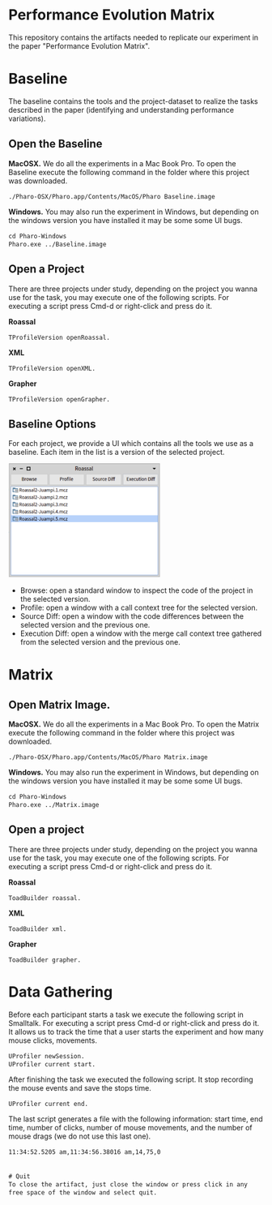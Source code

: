 # Performance Evolution Matrix
This repository contains the artifacts needed to replicate our experiment in the paper "Performance Evolution Matrix".



# Baseline

The baseline contains the tools and the project-dataset to realize the tasks described in the paper (identifying and understanding performance variations).

## Open the Baseline

**MacOSX.** We do all the experiments in a Mac Book Pro. To open the Baseline execute the following command in the folder where this project was downloaded. 

```
./Pharo-OSX/Pharo.app/Contents/MacOS/Pharo Baseline.image
```

**Windows.**
You may also run the experiment in Windows, but depending on the windows version you have installed it may be some some UI bugs.
```
cd Pharo-Windows
Pharo.exe ../Baseline.image
```

## Open a Project

There are three projects under study, depending on the project you wanna use for the task, you may execute one of the following scripts. For executing a script press Cmd-d or right-click and press do it.

**Roassal**
```
TProfileVersion openRoassal.
```

**XML**
```
TProfileVersion openXML.
```
**Grapher**
```
TProfileVersion openGrapher.
```

## Baseline Options
For each project, we provide a UI which contains all the tools we use as a baseline. Each item in the list is a version of the selected project.

<img src="images/baseline.png" width="300">

- Browse: open a standard window to inspect the code of the project in the selected version.
- Profile: open a window with a call context tree for the selected version.
- Source Diff: open a window with the code differences between the selected version and the previous one.
- Execution Diff: open a window with the merge call context tree gathered from the selected version and the previous one.

# Matrix

## Open Matrix Image.

**MacOSX.** We do all the experiments in a Mac Book Pro. To open the Matrix execute the following command in the folder where this project was downloaded. 

```
./Pharo-OSX/Pharo.app/Contents/MacOS/Pharo Matrix.image
```

**Windows.**
You may also run the experiment in Windows, but depending on the windows version you have installed it may be some some UI bugs.
```
cd Pharo-Windows
Pharo.exe ../Matrix.image
```

## Open a project

There are three projects under study, depending on the project you wanna use for the task, you may execute one of the following scripts. For executing a script press Cmd-d or right-click and press do it.

**Roassal**
```
ToadBuilder roassal.
```

**XML**
```
ToadBuilder xml.
```
**Grapher**
```
ToadBuilder grapher.
```

# Data Gathering

Before each participant starts a task we execute the following script in Smalltalk. For executing a script press Cmd-d or right-click and press do it. It allows us to track the time that a user starts the experiment and how many mouse clicks, movements.
```
UProfiler newSession.
UProfiler current start.
```

After finishing the task we executed the following script. It stop recording the mouse events and save the stops time.
```
UProfiler current end.
```

The last script generates a file with the following information: start time, end time, number of clicks, number of mouse movements, and the number of mouse drags (we do not use this last one).
```
11:34:52.5205 am,11:34:56.38016 am,14,75,0


# Quit
To close the artifact, just close the window or press click in any free space of the window and select quit.